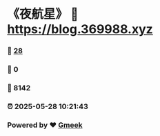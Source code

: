 # 《夜航星》 :link: https://blog.369988.xyz 
### :page_facing_up: [28](https://blog.369988.xyz/tag.html) 
### :speech_balloon: 0 
### :hibiscus: 8142 
### :alarm_clock: 2025-05-28 10:21:43 
### Powered by :heart: [Gmeek](https://github.com/Meekdai/Gmeek)
